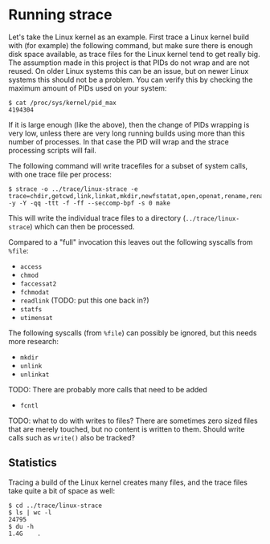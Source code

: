 # Running strace

Let's take the Linux kernel as an example. First trace a Linux kernel build
with (for example) the following command, but make sure there is enough disk
space available, as trace files for the Linux kernel tend to get really big.
The assumption made in this project is that PIDs do not wrap and are not
reused. On older Linux systems this can be an issue, but on newer Linux systems
this should not be a problem. You can verify this by checking the maximum
amount of PIDs used on your system:

```console
$ cat /proc/sys/kernel/pid_max
4194304
```

If it is large enough (like the above), then the change of PIDs wrapping is
very low, unless there are very long running builds using more than this number
of processes. In that case the PID will wrap and the strace processing scripts
will fail.

The following command will write tracefiles for a subset of system calls, with
one trace file per process:

```console
$ strace -o ../trace/linux-strace -e trace=chdir,getcwd,link,linkat,mkdir,newfstatat,open,openat,rename,renameat2,copy_file_range,sendfile,sendfile64,symlink,symlinkat,unlink,unlinkat,%process,dup,dup2,dup3,close,pipe,pipe2,tee,fchdir -y -Y -qq -ttt -f -ff --seccomp-bpf -s 0 make
```

This will write the individual trace files to a directory
(`../trace/linux-strace`) which can then be processed.

Compared to a "full" invocation this leaves out the following syscalls from
`%file`:

* `access`
* `chmod`
* `faccessat2`
* `fchmodat`
* `readlink` (TODO: put this one back in?)
* `statfs`
* `utimensat`

The following syscalls (from `%file`) can possibly be ignored, but this needs
more research:

* `mkdir`
* `unlink`
* `unlinkat`

TODO: There are probably more calls that need to be added
* `fcntl`

TODO: what to do with writes to files? There are sometimes zero sized files
that are merely touched, but no content is written to them. Should write
calls such as `write()` also be tracked?


## Statistics

Tracing a build of the Linux kernel creates many files, and the trace files
take quite a bit of space as well:

```console
$ cd ../trace/linux-strace
$ ls | wc -l
24795
$ du -h
1.4G	.
```
